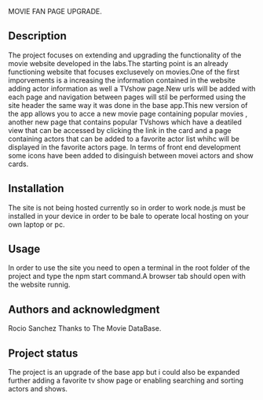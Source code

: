 MOVIE FAN PAGE UPGRADE.

## Description
The project focuses on extending and upgrading the functionality of the movie website developed in the labs.The starting point is an already functioning website that focuses exclusevely on movies.One of the first imporvements is a increasing the information contained in the website adding actor information as well a TVshow page.New urls will be added with each page and navigation between pages will stil be performed using the site header the same way it was done in the base app.This new version of the app allows you to acce a new movie page containing popular movies , another new page that contains popular TVshows which have a deatiled view that can be  accessed by clicking the link in the card and a page containing actors that can be  added to a favorite actor list whihc will be displayed in the favorite actors page. 
In terms of front end development some icons have been added to disinguish between movei actors and show cards.


## Installation
The site is not being hosted currently so in order to work node.js must be installed in your device in order to be bale to operate local hosting on your own laptop or pc. 

## Usage
In order to use the site you need to open a terminal in the root folder of the project and type the npm start command.A browser tab should open with the  website runnig.

## Authors and acknowledgment
Rocio Sanchez
Thanks to The Movie DataBase.


## Project status
The project is an upgrade of the  base app but i could also  be expanded  further adding a favorite tv show page or enabling searching and sorting actors and shows.

